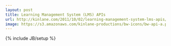 ```yaml
---
layout: post
title: Learning Management System (LMS) APIs
url: http://kinlane.com/2011/10/02/learning-management-system-lms-apis/
image: https://s3.amazonaws.com/kinlane-productions/bw-icons/bw-api-a.png
---
```

{% include JB/setup %}

